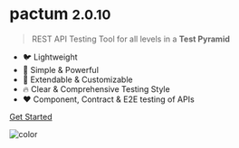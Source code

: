 # **pactum** <small>2.0.10</small>

> REST API Testing Tool for all levels in a **Test Pyramid**

- 🐦 Lightweight
- 🚀 Simple & Powerful
- 🔧 Extendable & Customizable
- 🔥 Clear & Comprehensive Testing Style
- ❤️ Component, Contract & E2E testing of APIs

<a href="#pactum">Get Started</a>

![color](#f0f0f0)